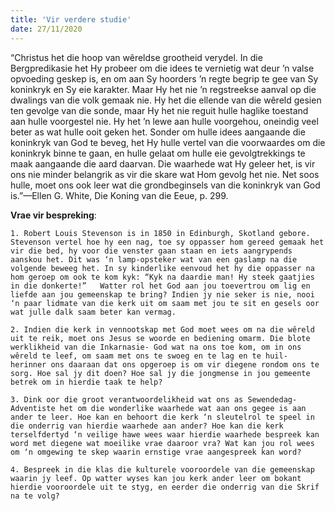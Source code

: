 ```yaml
---
title: 'Vir verdere studie'
date: 27/11/2020
---
```


“Christus het die hoop van wêreldse grootheid verydel. In die Bergpredikasie het Hy probeer om die idees te vernietig wat deur ’n valse opvoeding geskep is, en om aan Sy hoorders ’n regte begrip te gee van Sy koninkryk en Sy eie karakter. Maar Hy het nie ’n regstreekse aanval op die dwalings van die volk gemaak nie. Hy het die ellende van die wêreld gesien ten gevolge van die sonde, maar Hy het nie reguit hulle haglike toestand aan hulle voorgestel nie. Hy het ’n lewe aan hulle voorgehou, oneindig veel beter as wat hulle ooit geken het. Sonder om hulle idees aangaande die koninkryk van God te beveg, het Hy hulle vertel van die voorwaardes om die koninkryk binne te gaan, en hulle gelaat om hulle eie gevolgtrekkings te maak aangaande die aard daarvan. Die waarhede wat Hy geleer het, is vir ons nie minder belangrik as vir die skare wat Hom gevolg het nie. Net soos hulle, moet ons ook leer wat die grondbeginsels van die koninkryk van God is.”—Ellen G. White, Die Koning van die Eeue, p. 299.

**Vrae vir bespreking**:

`1. Robert Louis Stevenson is in 1850 in Edinburgh, Skotland gebore. Stevenson vertel hoe hy een nag, toe sy oppasser hom gereed gemaak het vir die bed, hy voor die venster gaan staan en iets aangrypends aanskou het. Dit was ‘n lamp-opsteker wat van een gaslamp na die volgende beweeg het. In sy kinderlike eenvoud het hy die oppasser na hom geroep om ook te kom kyk: “Kyk na daardie man! Hy steek gaatjies in die donkerte!”   Watter rol het God aan jou toevertrou om lig en liefde aan jou gemeenskap te bring? Indien jy nie seker is nie, nooi ‘n paar lidmate van die kerk uit om saam met jou te sit en gesels oor wat julle dalk saam beter kan vermag. `

`2. Indien die kerk in vennootskap met God moet wees om na die wêreld uit te reik, moet ons Jesus se woorde en bediening omarm. Die blote werklikheid van die Inkarnasie- God wat na ons toe kom, om in ons wêreld te leef, om saam met ons te swoeg en te lag en te huil- herinner ons daaraan dat ons opgeroep is om vir diegene rondom ons te sorg. Hoe sal jy dit doen? Hoe sal jy die jongmense in jou gemeente betrek om in hierdie taak te help? `

`3. Dink oor die groot verantwoordelikheid wat ons as Sewendedag-Adventiste het om die wonderlike waarhede wat aan ons gegee is aan ander te leer. Hoe kan en behoort die kerk ‘n sleutelrol te speel in die onderrig van hierdie waarhede aan ander? Hoe kan die kerk terselfdertyd ‘n veilige hawe wees waar hierdie waarhede bespreek kan word met diegene wat moeilike vrae daaroor vra? Wat kan jou rol wees om ‘n omgewing te skep waarin ernstige vrae aangespreek kan word?  `

`4. Bespreek in die klas die kulturele vooroordele van die gemeenskap waarin jy leef. Op watter wyses kan jou kerk ander leer om bokant hierdie vooroordele uit te styg, en eerder die onderrig van die Skrif na te volg? `